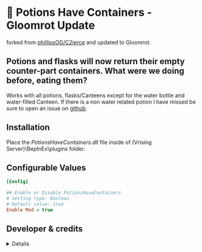 # 🫗 Potions Have Containers - Gloomrot Update
forked from [phillipsOG/C2ierce](https://github.com/phillipsOG/PotionsHaveContainers) and updated to Gloomrot.

## Potions and flasks will now return their empty counter-part containers. What were we doing before, eating them?
Works with all potions, flasks/Canteens except for the water bottle and water-filled Canteen.
If there is a non water related potion I have missed be sure to open an issue on [github](https://github.com/skythebro/PotionsHaveContainers/issues).

## Installation
Place the _PotionsHaveContainers.dll_ file inside of (Vrising Server)\BepInEx\plugins folder.

## Configurable Values
```ini
[Config]

## Enable or Disable PotionsHaveContainers
# Setting type: Boolean
# Default value: true
Enable Mod = true

```

## Developer & credits
<details>

### V rising modding discord [Discord](https://discord.gg/XY5bNtNm4w)
### Current Developer
- `skythebro/skyKDG` - Also known as realsky on discord

### Original Creator & Developers
- `phillipsOG`
- `C2ierce`

</details>